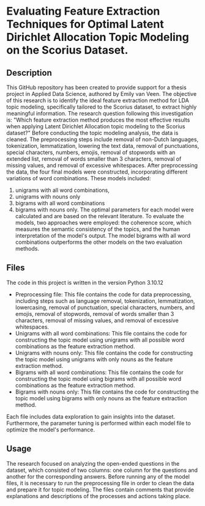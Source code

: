 # Evaluating Feature Extraction Techniques for Optimal Latent Dirichlet Allocation Topic Modeling on the Scorius Dataset.


## Description
This GitHub repository has been created to provide support for a thesis project in Applied Data Science, authored by Emily van Veen.
The objective of this research is to identify the ideal feature extraction method for LDA topic modeling, specifically tailored to the Scorius dataset, to extract highly meaningful information. The research question following this investigation is: "Which feature extraction method produces the most effective results when applying Latent Dirichlet Allocation topic modeling to the Scorius dataset?"
Before conducting the topic modeling analysis, the data is cleaned. The preprocessing steps include removal of non-Dutch languages, tokenization, lemmatization, lowering the text data, removal of punctuations, special characters, numbers, emojis, removal of stopwords with an extended list, removal of words smaller than 3 characters, removal of missing values, and removal of excessive whitespaces. After preprocessing the data, the four final models were constructed, incorporating different variations of word combinations. These models included:
1. unigrams with all word combinations, 
2. unigrams with nouns only
3. bigrams with all word combinations
4. bigrams with nouns only. 
The optimal parameters for each model were calculated and are based on the relevant literature. To evaluate the models, two approaches were employed: the coherence score, which measures the semantic consistency of the topics, and the human interpretation of the model's output.
The model bigrams with all word combinations outperforms the other models on the two evaluation methods. 

## Files
The code in this project is written in the version Python 3.10.12
- Preprocessing file: This file contains the code for data preprocessing, including steps such as language removal, tokenization, lemmatization, lowercasing, removal of punctuation, special characters, numbers, and emojis, removal of stopwords, removal of words smaller than 3 characters, removal of missing values, and removal of excessive whitespaces. 
- Unigrams with all word combinations: This file contains the code for constructing the topic model using unigrams with all possible word combinations as the feature extraction method.
- Unigrams with nouns only: This file contains the code for constructing the topic model using unigrams with only nouns as the feature extraction method.
- Bigrams with all word combinations: This file contains the code for constructing the topic model using bigrams with all possible word combinations as the feature extraction method.
- Bigrams with nouns only: This file contains the code for constructing the topic model using bigrams with only nouns as the feature extraction method.
  
Each file includes data exploration to gain insights into the dataset. Furthermore, the parameter tuning is performed within each model file to optimize the model's performance.

## Usage
The research focused on analyzing the open-ended questions in the dataset, which consisted of two columns: one column for the questions and another for the corresponding answers.
Before running any of the model files, it is necessary to run the preprocessing file in order to clean the data and prepare it for topic modeling. The files contain comments that provide explanations and descriptions of the processes and actions taking place.

